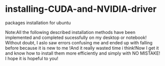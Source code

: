 # installing-CUDA-and-NVIDIA-driver
packages installation for ubuntu 

Note:All the following described installation methods have been implemented and completed sucessfully on my desktop or notebook! Without doubt, I aslo saw errors confusing me and ended up with falling before because it is new to me !And it really wasted time i think!Now I get it and know how to install them more efficiently and simply with NO MISTAKE! I hope it is hopeful to you!


